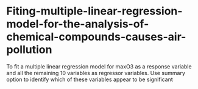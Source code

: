 # Fiting-multiple-linear-regression-model-for-the-analysis-of-chemical-compounds-causes-air-pollution
To fit a multiple linear regression model for maxO3 as a response variable and all the remaining 10 variables as regressor variables. Use summary option to identify which of these variables appear to be significant
